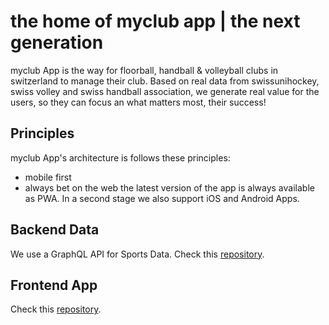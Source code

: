 # the home of myclub app | the next generation
myclub App is the way for floorball, handball & volleyball clubs in switzerland to manage their club. Based on real data from swissunihockey, swiss volley and swiss handball association, we generate real value for the users, so they can focus an what matters most, their success!

## Principles
myclub App's architecture is follows these principles:
- mobile first
- always bet on the web
the latest version of the app is always available as PWA. In a second stage we also support iOS and Android Apps.

## Backend Data
We use a GraphQL API for Sports Data. Check this [repository](https://github.com/myclubapp/backend).

## Frontend App
Check this [repository](https://github.com/myclubapp/app).
